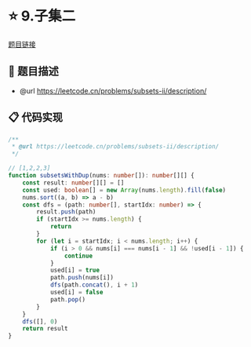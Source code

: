 # ⭐ 9.子集二

[题目链接](https://leetcode.cn/problems/subsets-ii/description/)

## 📑 题目描述
* @url https://leetcode.cn/problems/subsets-ii/description/

## 📋 代码实现
```typescript
/**
 * @url https://leetcode.cn/problems/subsets-ii/description/
 */

// [1,2,2,3]
function subsetsWithDup(nums: number[]): number[][] {
    const result: number[][] = []
    const used: boolean[] = new Array(nums.length).fill(false)
    nums.sort((a, b) => a - b)
    const dfs = (path: number[], startIdx: number) => {
        result.push(path)
        if (startIdx >= nums.length) {
            return
        }
        for (let i = startIdx; i < nums.length; i++) {
            if (i > 0 && nums[i] === nums[i - 1] && !used[i - 1]) {
                continue
            }
            used[i] = true
            path.push(nums[i])
            dfs(path.concat(), i + 1)
            used[i] = false
            path.pop()
        }
    }
    dfs([], 0)
    return result
}

```
